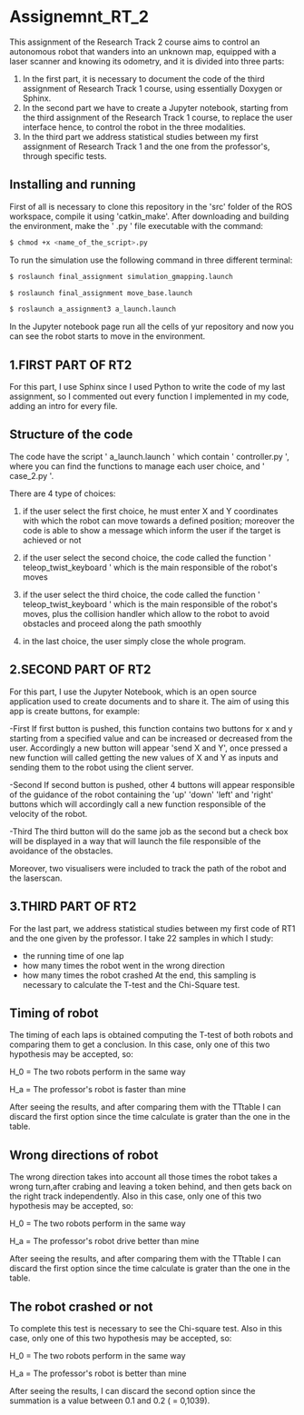 # Assignemnt_RT_2

This assignment of the Research Track 2 course aims to control an autonomous robot that wanders into an unknown map, equipped with a laser scanner and knowing its odometry, and it is divided into three parts:
1. In the first part, it is necessary to document the code of the third       assignment of Research Track 1 course, using essentially Doxygen or Sphinx.   
2. In the second part we have to create a Jupyter notebook, starting from the third assignment of the Research Track 1 course, to replace the user interface hence, to control the robot in the three modalities.
3. In the third part we address statistical studies between my first assignment of Research Track 1 and the one from the professor's, through specific tests.


Installing and running
----------------------

First of all is necessary to clone this repository in the 'src' folder of the ROS workspace, compile it using 'catkin_make'.
After downloading and building the environment, make the ' .py ' file executable with the command:

```bash
$ chmod +x <name_of_the_script>.py
```

To run the simulation use the following command in three different terminal:

```bash
$ roslaunch final_assignment simulation_gmapping.launch
```

```bash
$ roslaunch final_assignment move_base.launch
```

```bash
$ roslaunch a_assignment3 a_launch.launch
```

In the Jupyter notebook page run all the cells of yur repository and now you can see the robot starts to move in the environment.



1.FIRST PART OF RT2
---------

For this part, I use Sphinx since I used Python to write the code of my last assignment, so I commented out every function I implemented in my code, adding an intro for every file.


Structure of the code
---------
 
The code have the script ' a_launch.launch ' which contain ' controller.py ', where you can find the functions to manage each user choice, and ' case_2.py '.

There are 4 type of choices:

1. if the user select the first choice, he must enter X and Y coordinates with which the robot can move towards a defined position; moreover the code is able to show a message which inform the user if the target is achieved or not

2. if the user select the second choice, the code called the function ' teleop_twist_keyboard ' which is the main responsible of the robot's moves

3. if the user select the third choice, the code called the function ' teleop_twist_keyboard ' which is the main responsible of the robot's moves, plus the collision handler which allow to the robot to avoid obstacles and proceed along the path smoothly

4. in the last choice, the user simply close the whole program.



2.SECOND PART OF RT2
---------

For this part, I use the Jupyter Notebook, which is an open source application used to create documents and to share it.
The aim of using this app is create buttons, for example:

-First
If first button is pushed, this function contains two buttons for x and y starting from a specified value and can be increased or decreased from the user. Accordingly a new button will appear 'send X and Y', once pressed a new function will called getting the new values of X and Y as inputs and sending them to the robot using the client server.

-Second 
If second button is pushed, other 4 buttons will appear responsible of the guidance of the robot containing the 'up' 'down' 'left' and 'right' buttons which will accordingly call a new function responsible of the velocity of the robot.

-Third
The third button will do the same job as the second but a check box will be displayed in a way that will launch the file responsible of the avoidance of the obstacles.

Moreover, two visualisers were included to track the path of the robot and the laserscan.

3.THIRD PART OF RT2
---------

For the last part, we address statistical studies between my first code of RT1 and the one given by the professor. 
I take 22 samples in which I study:
- the running time of one lap
- how many times the robot went in the wrong direction
- how many times the robot crashed 
At the end, this sampling is necessary to calculate the T-test and the Chi-Square test.


Timing of robot
---------

The timing of each laps is obtained computing the T-test of both robots and comparing them to get a conclusion.
In this case, only one of this two hypothesis may be accepted, so:

H_0 = The two robots perform in the same way

H_a = The professor's robot is faster than mine

After seeing the results, and after comparing them with the TTtable  I can discard the first option since the time calculate is grater than the one in the table.


Wrong directions of robot
---------

The wrong direction takes into account all those times the robot takes a wrong turn,after crabing and leaving a token behind, and then gets back on the right track independently. 
Also in this case, only one of this two hypothesis may be accepted, so:

H_0 = The two robots perform in the same way

H_a = The professor's robot drive better than mine

After seeing the results, and after comparing them with the TTtable  I can discard the first option since the time calculate is grater than the one in the table.


The robot crashed or not
---------

To complete this test is necessary to see the Chi-square test.
Also in this case, only one of this two hypothesis may be accepted, so:

H_0 = The two robots perform in the same way

H_a = The professor's robot is better than mine

After seeing the results, I can discard the second option since the summation is a value between 0.1 and 0.2 ( = 0,1039).






